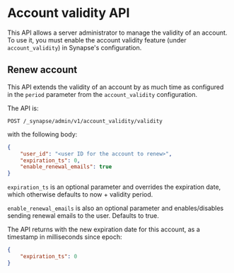 # Account validity API

This API allows a server administrator to manage the validity of an account. To
use it, you must enable the account validity feature (under
`account_validity`) in Synapse's configuration.

## Renew account

This API extends the validity of an account by as much time as configured in the
`period` parameter from the `account_validity` configuration.

The API is:

```
POST /_synapse/admin/v1/account_validity/validity
```

with the following body:

```json
{
    "user_id": "<user ID for the account to renew>",
    "expiration_ts": 0,
    "enable_renewal_emails": true
}
```


`expiration_ts` is an optional parameter and overrides the expiration date,
which otherwise defaults to now + validity period.

`enable_renewal_emails` is also an optional parameter and enables/disables
sending renewal emails to the user. Defaults to true.

The API returns with the new expiration date for this account, as a timestamp in
milliseconds since epoch:

```json
{
    "expiration_ts": 0
}
```
